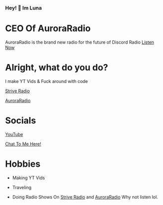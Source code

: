 ### Hey! 👋 Im Luna

# CEO Of AuroraRadio

AuroraRadio is the brand new radio for the future of Discord Radio [Listen Now](https://auroraradio.ml)
# Alright, what do you do?

I make YT Vids & Fuck around with code

[Strive Radio](https://striveradio.com)

[AuroraRadio](https://discord.gg/mfGCAhKEtC)


# Socials

[YouTube](https://youtube.com/@ImJustLuna)

[Chat To Me Here!](https://discord.gg/UjpryyTquh)


# Hobbies

- Making YT Vids

- Traveling

- Doing Radio Shows On [Strive Radio](https://striveradio.com) and [AuroraRadio](https://auroraradio.ml) Why not listen lol.

